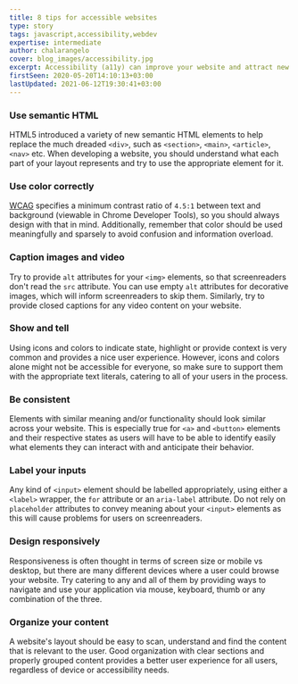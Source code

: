 ```yaml
---
title: 8 tips for accessible websites
type: story
tags: javascript,accessibility,webdev
expertise: intermediate
author: chalarangelo
cover: blog_images/accessibility.jpg
excerpt: Accessibility (a11y) can improve your website and attract new users. Learn how to get started with these 8 quick tips.
firstSeen: 2020-05-20T14:10:13+03:00
lastUpdated: 2021-06-12T19:30:41+03:00
---
```


### Use semantic HTML

HTML5 introduced a variety of new semantic HTML elements to help replace the much dreaded `<div>`, such as `<section>`, `<main>`, `<article>`, `<nav>` etc. When developing a website, you should understand what each part of your layout represents and try to use the appropriate element for it.

### Use color correctly

[WCAG](https://www.w3.org/WAI/standards-guidelines/wcag/) specifies a minimum contrast ratio of `4.5:1` between text and background (viewable in Chrome Developer Tools), so you should always design with that in mind. Additionally, remember that color should be used meaningfully and sparsely to avoid confusion and information overload.

### Caption images and video

Try to provide `alt` attributes for your `<img>` elements, so that screenreaders don't read the `src` attribute. You can use empty `alt` attributes for decorative images, which will inform screenreaders to skip them. Similarly, try to provide closed captions for any video content on your website.

### Show and tell

Using icons and colors to indicate state, highlight or provide context is very common and provides a nice user experience. However, icons and colors alone might not be accessible for everyone, so make sure to support them with the appropriate text literals, catering to all of your users in the process.

### Be consistent

Elements with similar meaning and/or functionality should look similar across your website. This is especially true for `<a>` and `<button>` elements and their respective states as users will have to be able to identify easily what elements they can interact with and anticipate their behavior.

### Label your inputs

Any kind of `<input>` element should be labelled appropriately, using either a `<label>` wrapper, the `for` attribute or an `aria-label` attribute. Do not rely on `placeholder` attributes to convey meaning about your `<input>` elements as this will cause problems for users on screenreaders.

### Design responsively

Responsiveness is often thought in terms of screen size or mobile vs desktop, but there are many different devices where a user could browse your website. Try catering to any and all of them by providing ways to navigate and use your application via mouse, keyboard, thumb or any combination of the three.

### Organize your content

A website's layout should be easy to scan, understand and find the content that is relevant to the user. Good organization with clear sections and properly grouped content provides a better user experience for all users, regardless of device or accessibility needs.
